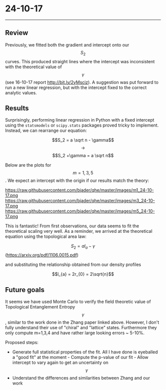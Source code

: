 24-10-17
===
---
Review
---
Previously, we fitted both the gradient and intercept onto our $$S_2$$ curves. This produced straight lines where the intercept was inconsistent with the theoretical value of $$\gamma$$ (see 16-10-17 report http://bit.ly/2yMsciz).
A suggestion was put forward to run a new linear regression, but with the intercept fixed to the correct analytic values.

Results
---
Surprisingly, performing linear regression in Python with a fixed intercept using the `statsmodels` or `scipy.stats` packages proved tricky to implement. Instead, we can rearrange our equation:

$$S_2 = a \sqrt n - \gamma$$ 
$$\rightarrow$$ $$S_2 +\gamma = a \sqrt n$$

Below are the plots for $$m=1,3,5$$. We expect an intercept with the origin if our results match the theory:

https://raw.githubusercontent.com/bjader/qhe/master/images/m1_24-10-17.png
https://raw.githubusercontent.com/bjader/qhe/master/images/m3_24-10-17.png
https://raw.githubusercontent.com/bjader/qhe/master/images/m5_24-10-17.png

This is fantastic! From first observations, our data seems to fit the theoretical scaling very well. As a reminder, we arrived at the theoretical equation using the topological area law:

$$S_{2} = al_{a} - \gamma$$ (https://arxiv.org/pdf/1106.0015.pdf)

and substituting the relationship obtained from our density profiles

$$l_{a} = 2r_{0} = 2\sqrt{n}$$ 


Future goals
---
It seems we have used Monte Carlo to verify the field theoretic value of Topological Entanglement Entropy $$\gamma$$, similar to the work done in the Zhang paper linked above. However, I don't fully understand their use of "chiral" and "lattice" states. Furthermore they only compute m=1,3,4 and have rather large looking errors ~ 5-10%.

Proposed steps:
- Generate full statistical properties of the fit. All I have done is eyeballed a "good fit" at the moment
        - Compute the p-value of our fit
        - Allow intercept to vary again to get an uncertainty on $$\gamma$$
- Understand the differences and similarities between Zhang and our work